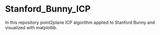 # Stanford_Bunny_ICP
In this repository point2plane ICP algorithm applied to Stanford Bunny and visualized with matplotlib.
